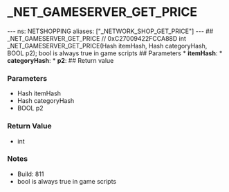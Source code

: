 # _NET_GAMESERVER_GET_PRICE

--- ns: NETSHOPPING aliases: ["_NETWORK_SHOP_GET_PRICE"] --- ## _NET_GAMESERVER_GET_PRICE  // 0xC27009422FCCA88D int _NET_GAMESERVER_GET_PRICE(Hash itemHash, Hash categoryHash, BOOL p2);  bool is always true in game scripts  ## Parameters * **itemHash**: * **categoryHash**: * **p2**:  ## Return value

### Parameters
* Hash itemHash
* Hash categoryHash
* BOOL p2

### Return Value
* int

### Notes
* Build: 811
* bool is always true in game scripts

